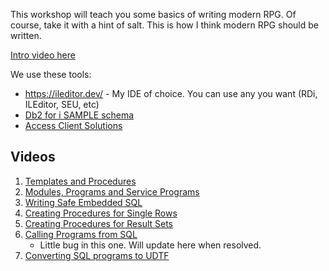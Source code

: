 This workshop will teach you some basics of writing modern RPG. Of course, take it with a hint of salt. This is how I think modern RPG should be written.

[Intro video here](https://www.youtube.com/watch?v=Ginbl7doIgY&list=PLNl31cqBafCrvYU3mSA0d8kSgRkvlrn-P&index=2&t=0s)

We use these tools:

* https://ileditor.dev/ - My IDE of choice. You can use any you want (RDi, ILEditor, SEU, etc)
* [Db2 for i SAMPLE schema](https://www.ibm.com/support/knowledgecenter/en/ssw_ibm_i_71/sqlp/rbafysamptblx.htm)
* [Access Client Solutions](https://www.ibm.com/support/pages/ibm-i-access-client-solutions)

## Videos

1. [Templates and Procedures](https://www.youtube.com/watch?v=Ok5Lc8XuIa8&list=PLNl31cqBafCrvYU3mSA0d8kSgRkvlrn-P&index=2)
2. [Modules, Programs and Service Programs](https://www.youtube.com/watch?v=NMf7VZ-8lTk&list=PLNl31cqBafCrvYU3mSA0d8kSgRkvlrn-P&index=4&t=0s)
3. [Writing Safe Embedded SQL](https://www.youtube.com/watch?v=wBDGiEWcW2Y&list=PLNl31cqBafCrvYU3mSA0d8kSgRkvlrn-P&index=5&t=0s)
4. [Creating Procedures for Single Rows](https://www.youtube.com/watch?v=EDMI0VyoPYY&list=PLNl31cqBafCrvYU3mSA0d8kSgRkvlrn-P&index=6&t=0s)
5. [Creating Procedures for Result Sets](https://www.youtube.com/watch?v=IKpq0GC3Z-c&list=PLNl31cqBafCrvYU3mSA0d8kSgRkvlrn-P&index=7&t=0s)
6. [Calling Programs from SQL](https://www.youtube.com/watch?v=BrXQgRBcalY&list=PLNl31cqBafCrvYU3mSA0d8kSgRkvlrn-P&index=8&t=0s)
   * Little bug in this one. Will update here when resolved.
7. [Converting SQL programs to UDTF](https://www.youtube.com/watch?v=bP9ueziP0Ws&list=PLNl31cqBafCrvYU3mSA0d8kSgRkvlrn-P&index=9&t=0s)
